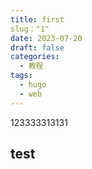 ```yaml
---
title: first
slug："1"
date: 2023-07-20
draft: false
categories:
  - 教程
tags:
  - hugo
  - web
---
```

123333313131
## test